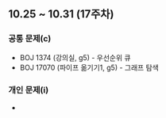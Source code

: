 ## 10.25 ~ 10.31 (17주차)

### 공통 문제(c)
- BOJ 1374 (강의실, g5) - 우선순위 큐
- BOJ 17070 (파이프 옮기기1, g5) - 그래프 탐색

### 개인 문제(i)
- 
